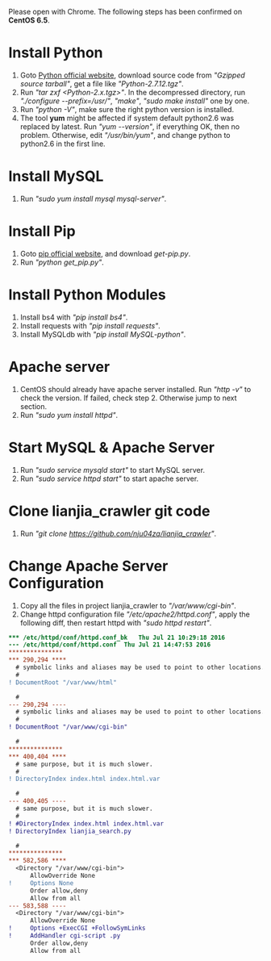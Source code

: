 Please open with Chrome. The following steps has been confirmed on **CentOS 6.5**.

# Install Python
1. Goto [Python official website](https://www.python.org/downloads/release), download source code from *"Gzipped source tarball"*, get a file like *"Python-2.7.12.tgz"*.
2. Run *"tar zxf \<Python-2.x.tgz\>"*. In the decompressed directory, run *"./configure --prefix=/usr/"*, *"make"*, *"sudo make install"* one by one.
3. Run *"python -V"*, make sure the right python version is installed.
4. The tool **yum** might be affected if system default python2.6 was replaced by latest. Run *"yum --version"*, if everything OK, then no problem. Otherwise, edit *"/usr/bin/yum"*, and change python to python2.6 in the first line.

# Install MySQL
1. Run *"sudo yum install mysql mysql-server"*.

# Install Pip
1. Goto [pip official website](https://pip.pypa.io/en/stable/installing/), and download *get-pip.py*.
2. Run *"python get_pip.py"*.

# Install Python Modules
1. Install bs4 with *"pip install bs4"*.
2. Install requests with *"pip install requests"*.
3. Install MySQLdb with *"pip install MySQL-python"*.

# Apache server
1. CentOS should already have apache server installed. Run *"http -v"* to check the version. If failed, check step 2. Otherwise jump to next section.
2. Run *"sudo yum install httpd"*.

# Start MySQL & Apache Server
1. Run *"sudo service mysqld start"* to start MySQL server.
2. Run *"sudo service httpd start"* to start apache server.

# Clone lianjia_crawler git code
1. Run *"git clone https://github.com/nju04zq/lianjia_crawler"*.

# Change Apache Server Configuration
1. Copy all the files in project lianjia\_crawler to *"/var/www/cgi-bin"*.
2. Change httpd configuration file *"/etc/apache2/httpd.conf"*, apply the following diff, then restart httpd with *"sudo httpd restart"*.

```diff
*** /etc/httpd/conf/httpd.conf_bk	Thu Jul 21 10:29:18 2016
--- /etc/httpd/conf/httpd.conf	Thu Jul 21 14:47:53 2016
***************
*** 290,294 ****
  # symbolic links and aliases may be used to point to other locations.
  #
! DocumentRoot "/var/www/html"

  #
--- 290,294 ----
  # symbolic links and aliases may be used to point to other locations.
  #
! DocumentRoot "/var/www/cgi-bin"

  #
***************
*** 400,404 ****
  # same purpose, but it is much slower.
  #
! DirectoryIndex index.html index.html.var

  #
--- 400,405 ----
  # same purpose, but it is much slower.
  #
! #DirectoryIndex index.html index.html.var
! DirectoryIndex lianjia_search.py

  #
***************
*** 582,586 ****
  <Directory "/var/www/cgi-bin">
      AllowOverride None
!     Options None
      Order allow,deny
      Allow from all
--- 583,588 ----
  <Directory "/var/www/cgi-bin">
      AllowOverride None
!     Options +ExecCGI +FollowSymLinks
!     AddHandler cgi-script .py
      Order allow,deny
      Allow from all
```
